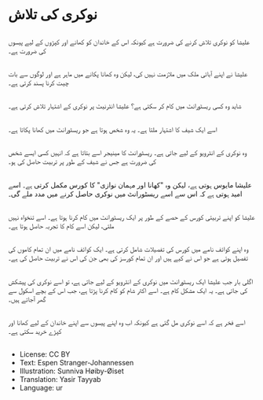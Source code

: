 # نوکری کی تلاش

##
علیشا کو نوکری تلاش کرنے کی ضرورت ہے کیونکہ اس کے خاندان کو کھانے اور کپڑوں کے لیے پیسوں کی ضرورت ہے۔

##
علیشا نے اپنے آبائی ملک میں ملازمت نہیں کی، لیکن وہ کھانا پکانے میں ماہر ہے اور لوگوں سے بات چیت کرنا پسند کرتی ہے۔

##
شاید وہ کسی ریسٹورانٹ میں کام کر سکتی ہے؟ علیشا انٹرنیٹ پر نوکری کے اشتہار تلاش کرتی ہے۔

##
اسے ایک شیف کا اشتہار ملتا ہے۔ یہ وہ شخص ہوتا ہے جو ریسٹورانٹ میں کھانا پکاتا ہے۔

##
وہ نوکری کے انٹرویو کے لیے جاتی ہے۔ ریسٹورانٹ کا مینیجر اسے بتاتا ہے کہ انہیں کسی ایسے شخص کی ضرورت ہے جس نے شیف کے طور پر تربیت حاصل کی ہو۔

##
علیشا مایوس ہوتی ہے، لیکن وہ "کھانا اور مہمان نوازی" کا کورس مکمل کرتی ہے۔ اسے امید ہوتی ہے کہ اس سے اسے ریسٹورانٹ میں نوکری حاصل کرنے میں مدد ملے گی۔

##
علیشا کو اپنے تربیتی کورس کے حصے کے طور پر ایک ریسٹورانٹ میں کام کرنا ہوتا ہے۔ اسے تنخواہ نہیں ملتی، لیکن اسے کام کا تجربہ حاصل ہوتا ہے۔

##
وہ اپنے کوائف نامے میں کورس کی تفصیلات شامل کرتی ہے۔ ایک کوائف نامے میں ان تمام کاموں کی تفصیل ہوتی ہے جو اس نے کیے ہیں اور ان تمام کورسز کی بھی جن کی اس نے تربیت حاصل کی ہے۔

##
اگلی بار جب علیشا ایک ریسٹورانٹ میں نوکری کے انٹرویو کے لیے جاتی ہے، تو اسے نوکری کی پیشکش کی جاتی ہے۔ یہ ایک مشکل کام ہے۔ اسے اکثر شام کو کام کرنا پڑتا ہے، جب اس کے بچے اسکول سے گھر آجاتے ہیں۔

##
اسے فخر ہے کہ اسے نوکری مل گئی ہے کیونکہ اب وہ اپنے پیسوں سے اپنے خاندان کے لیے کھانا اور کپڑے خرید سکتی ہے۔

##
* License: CC BY
* Text: Espen Stranger-Johannessen
* Illustration: Sunniva Høiby-Øiset
* Translation: Yasir Tayyab
* Language: ur
